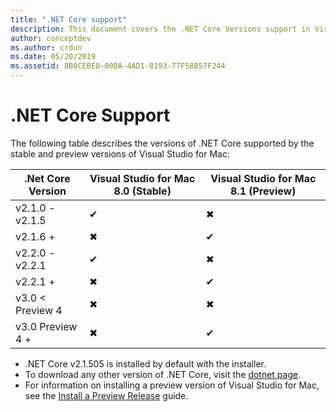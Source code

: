 ```yaml
---
title: ".NET Core support"
description: This document covers the .NET Core Versions support in Visual Studio for Mac
author: conceptdev
ms.author: crdun
ms.date: 05/20/2019
ms.assetid: 8B8CEBE8-00DA-4AD1-8193-77F58B57F244
---
```


# .NET Core Support

The following table describes the versions of .NET Core supported by the stable and preview versions of Visual Studio for Mac:

.Net Core Version  |Visual Studio for Mac 8.0 (Stable)  |Visual Studio for Mac 8.1 (Preview)  |
|---------|---------|---------|
|v2.1.0 - v2.1.5    |✔|✖︎|
|v2.1.6 +     |✖︎|✔︎|
|v2.2.0 - v2.2.1|✔︎|✖︎|
|v2.2.1 + |✖︎| ✔︎ |
|v3.0 < Preview 4 |✖︎|✖︎|
|v3.0 Preview 4 + |✖︎|✔︎ |

* .NET Core v2.1.505 is installed by default with the installer.
* To download any other version of .NET Core, visit the [dotnet page](https://dotnet.microsoft.com/download/dotnet-core).
* For information on installing a preview version of Visual Studio for Mac, see the [Install a Preview Release](https://docs.microsoft.com/visualstudio/mac/install-preview) guide.
